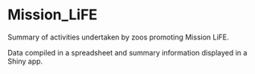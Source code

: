# Mission_LiFE
Summary of activities undertaken by zoos promoting Mission LiFE. 

Data compiled in a spreadsheet and summary information displayed in a Shiny app. 
